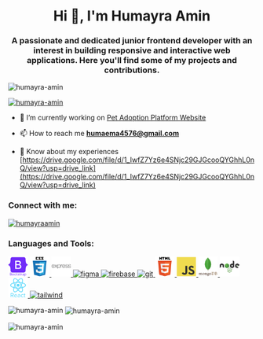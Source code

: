 <h1 align="center">Hi 👋, I'm Humayra Amin</h1>
<h3 align="center">A passionate and dedicated junior frontend developer with an interest in building responsive and interactive web applications. Here you'll find some of my projects and contributions.</h3>

<p align="left"> <img src="https://komarev.com/ghpvc/?username=humayra-amin&label=Profile%20views&color=0e75b6&style=flat" alt="humayra-amin" /> </p>

<p align="left"> <a href="https://github.com/ryo-ma/github-profile-trophy"><img src="https://github-profile-trophy.vercel.app/?username=humayra-amin" alt="humayra-amin" /></a> </p>

- 🔭 I’m currently working on [Pet Adoption Platform Website](https://pet-adoption-a621f.web.app/)

- 📫 How to reach me **humaema4576@gmail.com**

- 📄 Know about my experiences [https://drive.google.com/file/d/1_IwfZ7Yz6e4SNjc29GJGcooQYGhhL0nQ/view?usp=drive_link](https://drive.google.com/file/d/1_IwfZ7Yz6e4SNjc29GJGcooQYGhhL0nQ/view?usp=drive_link)

<h3 align="left">Connect with me:</h3>
<p align="left">
<a href="https://linkedin.com/in/humayraamin" target="blank"><img align="center" src="https://raw.githubusercontent.com/rahuldkjain/github-profile-readme-generator/master/src/images/icons/Social/linked-in-alt.svg" alt="humayraamin" height="30" width="40" /></a>
</p>

<h3 align="left">Languages and Tools:</h3>
<p align="left"> <a href="https://getbootstrap.com" target="_blank" rel="noreferrer"> <img src="https://raw.githubusercontent.com/devicons/devicon/master/icons/bootstrap/bootstrap-plain-wordmark.svg" alt="bootstrap" width="40" height="40"/> </a> <a href="https://www.w3schools.com/css/" target="_blank" rel="noreferrer"> <img src="https://raw.githubusercontent.com/devicons/devicon/master/icons/css3/css3-original-wordmark.svg" alt="css3" width="40" height="40"/> </a> <a href="https://expressjs.com" target="_blank" rel="noreferrer"> <img src="https://raw.githubusercontent.com/devicons/devicon/master/icons/express/express-original-wordmark.svg" alt="express" width="40" height="40"/> </a> <a href="https://www.figma.com/" target="_blank" rel="noreferrer"> <img src="https://www.vectorlogo.zone/logos/figma/figma-icon.svg" alt="figma" width="40" height="40"/> </a> <a href="https://firebase.google.com/" target="_blank" rel="noreferrer"> <img src="https://www.vectorlogo.zone/logos/firebase/firebase-icon.svg" alt="firebase" width="40" height="40"/> </a> <a href="https://git-scm.com/" target="_blank" rel="noreferrer"> <img src="https://www.vectorlogo.zone/logos/git-scm/git-scm-icon.svg" alt="git" width="40" height="40"/> </a> <a href="https://www.w3.org/html/" target="_blank" rel="noreferrer"> <img src="https://raw.githubusercontent.com/devicons/devicon/master/icons/html5/html5-original-wordmark.svg" alt="html5" width="40" height="40"/> </a> <a href="https://developer.mozilla.org/en-US/docs/Web/JavaScript" target="_blank" rel="noreferrer"> <img src="https://raw.githubusercontent.com/devicons/devicon/master/icons/javascript/javascript-original.svg" alt="javascript" width="40" height="40"/> </a> <a href="https://www.mongodb.com/" target="_blank" rel="noreferrer"> <img src="https://raw.githubusercontent.com/devicons/devicon/master/icons/mongodb/mongodb-original-wordmark.svg" alt="mongodb" width="40" height="40"/> </a> <a href="https://nodejs.org" target="_blank" rel="noreferrer"> <img src="https://raw.githubusercontent.com/devicons/devicon/master/icons/nodejs/nodejs-original-wordmark.svg" alt="nodejs" width="40" height="40"/> </a> <a href="https://reactjs.org/" target="_blank" rel="noreferrer"> <img src="https://raw.githubusercontent.com/devicons/devicon/master/icons/react/react-original-wordmark.svg" alt="react" width="40" height="40"/> </a> <a href="https://tailwindcss.com/" target="_blank" rel="noreferrer"> <img src="https://www.vectorlogo.zone/logos/tailwindcss/tailwindcss-icon.svg" alt="tailwind" width="40" height="40"/> </a> </p>

<p><img align="left" src="https://github-readme-stats.vercel.app/api/top-langs?username=humayra-amin&show_icons=true&locale=en&layout=compact" alt="humayra-amin" /></p>

<p>&nbsp;<img align="center" src="https://github-readme-stats.vercel.app/api?username=humayra-amin&show_icons=true&locale=en" alt="humayra-amin" /></p>

<p><img align="center" src="https://github-readme-streak-stats.herokuapp.com/?user=humayra-amin&" alt="humayra-amin" /></p>
